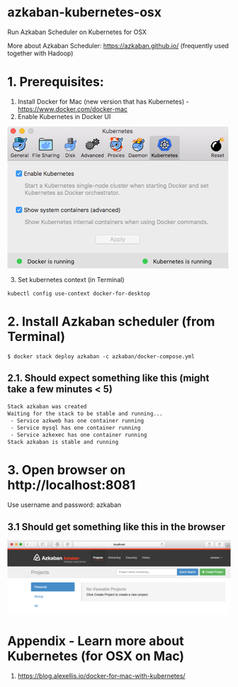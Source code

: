 # azkaban-kubernetes-osx
Run Azkaban Scheduler on Kubernetes for OSX

More about Azkaban Scheduler: https://azkaban.github.io/ (frequently used together with Hadoop)

# 1. Prerequisites: 
1. Install Docker for Mac (new version that has Kubernetes) - https://www.docker.com/docker-mac
2. Enable Kubernetes in Docker UI

![Kubernetes Preferences in Docker for MAC](dockermackubernetespreferences.png)

3. Set kubernetes context (in Terminal)
```
kubectl config use-context docker-for-desktop  
```

# 2. Install Azkaban scheduler (from Terminal)
```
$ docker stack deploy azkaban -c azkaban/docker-compose.yml
```

## 2.1. Should expect something like this (might take a few minutes < 5)
```
Stack azkaban was created
Waiting for the stack to be stable and running...
 - Service azkweb has one container running
 - Service mysql has one container running
 - Service azkexec has one container running
Stack azkaban is stable and running
```

# 3. Open browser on http://localhost:8081
Use username and password: azkaban

## 3.1 Should get something like this in the browser

![Azkaban Scheduler on Mac in Browser](azkabanscheduler.png)

# Appendix - Learn more about Kubernetes (for OSX on Mac)

1. https://blog.alexellis.io/docker-for-mac-with-kubernetes/


